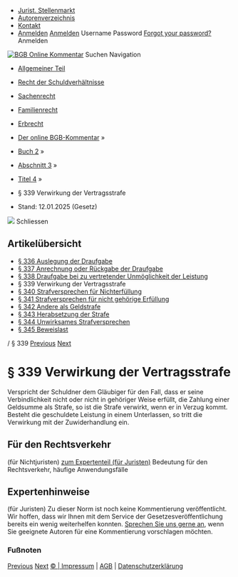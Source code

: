   * [Jurist. Stellenmarkt](https://bgb.kommentar.de/Buch-2/Abschnitt-3/Titel-4/</job-board> "Jurist. Stellenmarkt")
  * [Autorenverzeichnis](https://bgb.kommentar.de/Buch-2/Abschnitt-3/Titel-4/</Autorenverzeichnis> "Autorenverzeichnis")
  * [Kontakt](https://bgb.kommentar.de/Buch-2/Abschnitt-3/Titel-4/</Kontakt>)
  * [Anmelden](https://bgb.kommentar.de/Buch-2/Abschnitt-3/Titel-4/<#login> "show login form") [Anmelden](https://bgb.kommentar.de/Buch-2/Abschnitt-3/Titel-4/<#> "hide login form") Username Password
[Forgot your password?](https://bgb.kommentar.de/Buch-2/Abschnitt-3/Titel-4/</user/forgotpassword>) Anmelden 


[![BGB Online Kommentar](https://bgb.kommentar.de/extension/bgb/design/bgb/images/logo.png)](https://bgb.kommentar.de/Buch-2/Abschnitt-3/Titel-4/</> "BGB Online Kommentar")
Suchen
Navigation
  * [Allgemeiner Teil](https://bgb.kommentar.de/Buch-2/Abschnitt-3/Titel-4/</Buch-1>)
  * [Recht der Schuldverhältnisse](https://bgb.kommentar.de/Buch-2/Abschnitt-3/Titel-4/</Buch-2>)
  * [Sachenrecht](https://bgb.kommentar.de/Buch-2/Abschnitt-3/Titel-4/</Buch-3>)
  * [Familienrecht](https://bgb.kommentar.de/Buch-2/Abschnitt-3/Titel-4/</Buch-4>)
  * [Erbrecht](https://bgb.kommentar.de/Buch-2/Abschnitt-3/Titel-4/</Buch-5>)


  * [Der online BGB-Kommentar](https://bgb.kommentar.de/Buch-2/Abschnitt-3/Titel-4/</>) »
  * [Buch 2](https://bgb.kommentar.de/Buch-2/Abschnitt-3/Titel-4/</Buch-2>) »
  * [Abschnitt 3](https://bgb.kommentar.de/Buch-2/Abschnitt-3/Titel-4/</Buch-2/Abschnitt-3>) »
  * [Titel 4](https://bgb.kommentar.de/Buch-2/Abschnitt-3/Titel-4/</Buch-2/Abschnitt-3/Titel-4>) »
  * § 339 Verwirkung der Vertragsstrafe 
  * Stand: 12.01.2025 (Gesetz) 


![](https://vg01.met.vgwort.de/na/1c9909529ead4f509072c06d9081a7d5)
Schliessen 
## Artikelübersicht
  * [ § 336 Auslegung der Draufgabe ](https://bgb.kommentar.de/Buch-2/Abschnitt-3/Titel-4/</Buch-2/Abschnitt-3/Titel-4/Auslegung-der-Draufgabe>)
  * [ § 337 Anrechnung oder Rückgabe der Draufgabe ](https://bgb.kommentar.de/Buch-2/Abschnitt-3/Titel-4/</Buch-2/Abschnitt-3/Titel-4/Anrechnung-oder-Rueckgabe-der-Draufgabe>)
  * [ § 338 Draufgabe bei zu vertretender Unmöglichkeit der Leistung ](https://bgb.kommentar.de/Buch-2/Abschnitt-3/Titel-4/</Buch-2/Abschnitt-3/Titel-4/Draufgabe-bei-zu-vertretender-Unmoeglichkeit-der-Leistung>)
  * § 339 Verwirkung der Vertragsstrafe 
  * [ § 340 Strafversprechen für Nichterfüllung ](https://bgb.kommentar.de/Buch-2/Abschnitt-3/Titel-4/</Buch-2/Abschnitt-3/Titel-4/Strafversprechen-fuer-Nichterfuellung>)
  * [ § 341 Strafversprechen für nicht gehörige Erfüllung ](https://bgb.kommentar.de/Buch-2/Abschnitt-3/Titel-4/</Buch-2/Abschnitt-3/Titel-4/Strafversprechen-fuer-nicht-gehoerige-Erfuellung>)
  * [ § 342 Andere als Geldstrafe ](https://bgb.kommentar.de/Buch-2/Abschnitt-3/Titel-4/</Buch-2/Abschnitt-3/Titel-4/Andere-als-Geldstrafe>)
  * [ § 343 Herabsetzung der Strafe ](https://bgb.kommentar.de/Buch-2/Abschnitt-3/Titel-4/</Buch-2/Abschnitt-3/Titel-4/Herabsetzung-der-Strafe>)
  * [ § 344 Unwirksames Strafversprechen ](https://bgb.kommentar.de/Buch-2/Abschnitt-3/Titel-4/</Buch-2/Abschnitt-3/Titel-4/Unwirksames-Strafversprechen>)
  * [ § 345 Beweislast ](https://bgb.kommentar.de/Buch-2/Abschnitt-3/Titel-4/</Buch-2/Abschnitt-3/Titel-4/Beweislast>)


/ § 339 
[Previous](https://bgb.kommentar.de/Buch-2/Abschnitt-3/Titel-4/</Buch-2/Abschnitt-3/Titel-4/Draufgabe-bei-zu-vertretender-Unmoeglichkeit-der-Leistung> "§ 338 Draufgabe bei zu vertretender Unmöglichkeit der Leistung") [Next](https://bgb.kommentar.de/Buch-2/Abschnitt-3/Titel-4/</Buch-2/Abschnitt-3/Titel-4/Strafversprechen-fuer-Nichterfuellung> "§ 340 Strafversprechen für Nichterfüllung")
# § 339 Verwirkung der Vertragsstrafe
Verspricht der Schuldner dem Gläubiger für den Fall, dass er seine Verbindlichkeit nicht oder nicht in gehöriger Weise erfüllt, die Zahlung einer Geldsumme als Strafe, so ist die Strafe verwirkt, wenn er in Verzug kommt. Besteht die geschuldete Leistung in einem Unterlassen, so tritt die Verwirkung mit der Zuwiderhandlung ein.
## Für den Rechtsverkehr 
(für Nichtjuristen)
[zum Expertenteil (für Juristen)](https://bgb.kommentar.de/Buch-2/Abschnitt-3/Titel-4/<#expertenhinweise>)
Bedeutung für den Rechtsverkehr, häufige Anwendungsfälle
## Expertenhinweise
(für Juristen)
Zu dieser Norm ist noch keine Kommentierung veröffentlicht. Wir hoffen, dass wir Ihnen mit dem Service der Gesetzesveröffentlichung bereits ein wenig weiterhelfen konnten. [Sprechen Sie uns gerne an](https://bgb.kommentar.de/Buch-2/Abschnitt-3/Titel-4/</Kontakt>), wenn Sie geeignete Autoren für eine Kommentierung vorschlagen möchten. 
### Fußnoten
[Previous](https://bgb.kommentar.de/Buch-2/Abschnitt-3/Titel-4/</Buch-2/Abschnitt-3/Titel-4/Draufgabe-bei-zu-vertretender-Unmoeglichkeit-der-Leistung> "§ 338 Draufgabe bei zu vertretender Unmöglichkeit der Leistung") [Next](https://bgb.kommentar.de/Buch-2/Abschnitt-3/Titel-4/</Buch-2/Abschnitt-3/Titel-4/Strafversprechen-fuer-Nichterfuellung> "§ 340 Strafversprechen für Nichterfüllung")
[© | Impressum](https://bgb.kommentar.de/Buch-2/Abschnitt-3/Titel-4/</Kontakt>) | [AGB](https://bgb.kommentar.de/Buch-2/Abschnitt-3/Titel-4/</AGB>) | [Datenschutzerklärung](https://bgb.kommentar.de/Buch-2/Abschnitt-3/Titel-4/</Datenschutzerklaerung-fuer-Leser>)
